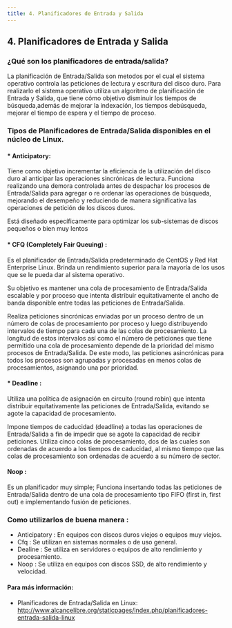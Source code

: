 ```yaml
---
title: 4. Planificadores de Entrada y Salida
---
```

## 4. Planificadores de Entrada y Salida

### ¿Qué son los planificadores de entrada/salida?

La planificación de Entrada/Salida son metodos por el cual el sistema operativo controla las peticiones de lectura y escritura del disco
duro.
Para realizarlo el sistema operativo utiliza un algoritmo de planificación de Entrada y Salida, que tiene cómo objetivo disminuir los tiempos de búsqueda,además  de mejorar la indexación, los tiempos debúsqueda, mejorar el tiempo de espera y el tiempo de proceso.

### Tipos de Planificadores de Entrada/Salida disponibles en el núcleo de Linux.

#### * Anticipatory:
Tiene como objetivo incrementar la eficiencia de la utilización del disco duro al anticipar las operaciones sincrónicas de lectura. 
Funciona realizando una demora controlada antes de despachar los procesos de Entrada/Salida para agregar o re ordenar las operaciones de búsqueda, mejorando el desempeño y reduciendo de manera significativa las operaciones de petición de los discos duros. 

Está diseñado específicamente para optimizar los sub-sistemas de discos pequeños o bien muy lentos


#### * CFQ (Completely Fair Queuing) :
Es el planificador de Entrada/Salida predeterminado de CentOS y Red Hat Enterprise Linux. Brinda un rendimiento superior para la mayoría de los usos que se le pueda dar al sistema operativo.

Su objetivo es mantener una cola de procesamiento de Entrada/Salida escalable y por proceso que intenta distribuir equitativamente el ancho de banda disponible entre todas las peticiones de Entrada/Salida.

Realiza peticiones sincrónicas enviadas por un proceso dentro de un número de colas de procesamiento por proceso y luego distribuyendo intervalos de tiempo para cada una de las colas de procesamiento. La longitud de estos intervalos así como el número de peticiones que tiene permitido una cola de procesamiento depende de la prioridad del mismo procesos de Entrada/Salida. De este modo, las peticiones asincrónicas para todos los procesos son agrupadas y procesadas en menos colas de procesamientos, asignando una por prioridad.


#### * Deadline :
 Utiliza una política de asignación en circuito (round robin) que intenta distribuir equitativamente las peticiones de Entrada/Salida, evitando se agote la capacidad de procesamiento.

Impone tiempos de caducidad (deadline) a todas las operaciones de Entrada/Salida a fin de impedir que se agote la capacidad de recibir peticiones. Utiliza cinco colas de procesamiento, dos de las cuales son ordenadas de acuerdo a los tiempos de caducidad, al mismo tiempo que las colas de procesamiento son ordenadas de acuerdo a su número de sector.


#### Noop :
Es un planificador muy simple; Funciona insertando todas las peticiones de Entrada/Salida dentro de una cola de procesamiento tipo FIFO (first in, first out) e implementando fusión de peticiones.


### Como utilizarlos de buena manera :

* Anticipatory : En equipos con discos duros viejos o equipos muy viejos.
* Cfq : Se utilizan en sistemas normales o de uso general.
* Dealine : Se utiliza en servidores o equipos de alto rendimiento y procesamiento.
* Noop : Se utiliza en equipos con discos SSD,  de alto rendimiento y velocidad.




#### Para más información:
<!-- Please add any articles you think might be helpful to read before writing the article -->
- Planificadores de Entrada/Salida en Linux:   <a href='http://www.alcancelibre.org/staticpages/index.php/planificadores-entrada-salida-linux' target='_blank' rel='nofollow'>http://www.alcancelibre.org/staticpages/index.php/planificadores-entrada-salida-linux</a>